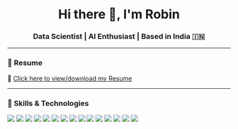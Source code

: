 <!-- robinrajinfo/README.md -->

<h1 align="center">Hi there 👋, I'm Robin</h1>
<h3 align="center">Data Scientist | AI Enthusiast | Based in India 🇮🇳</h3>

---

### 📄 Resume

🔗 [Click here to view/download my Resume](https://storage.rxresu.me/cm9tw36gs28caq9p3553mry7i/resumes/data-scientist-resume-core-0.pdf)

---

### 🚀 Skills & Technologies

<p align="left">
  <img src="https://img.shields.io/badge/Python-3776AB?style=for-the-badge&logo=python&logoColor=white" />
  <img src="https://img.shields.io/badge/MySQL-005C84?style=for-the-badge&logo=mysql&logoColor=white" />
  <img src="https://img.shields.io/badge/MongoDB-4EA94B?style=for-the-badge&logo=mongodb&logoColor=white" />
  <img src="https://img.shields.io/badge/Pandas-150458?style=for-the-badge&logo=pandas&logoColor=white" />
  <img src="https://img.shields.io/badge/Numpy-013243?style=for-the-badge&logo=numpy&logoColor=white" />
  <img src="https://img.shields.io/badge/Matplotlib-ffffff?style=for-the-badge&logo=matplotlib&logoColor=black" />
  <img src="https://img.shields.io/badge/Seaborn-2E8BC0?style=for-the-badge" />
  <img src="https://img.shields.io/badge/Scikit--Learn-F7931E?style=for-the-badge&logo=scikit-learn&logoColor=white" />
  <img src="https://img.shields.io/badge/Keras-D00000?style=for-the-badge&logo=keras&logoColor=white" />
  <img src="https://img.shields.io/badge/TensorFlow-FF6F00?style=for-the-badge&logo=tensorflow&logoColor=white" />
  <img src="https://img.shields.io/badge/PySpark-E34A1F?style=for-the-badge&logo=apachespark&logoColor=white" />
  <img src="https://img.shields.io/badge/Hadoop-66CCFF?style=for-the-badge&logo=apachehadoop&logoColor=black" />
  <img src="https://img.shields.io/badge/Docker-2496ED?style=for-the-badge&logo=docker&logoColor=white" />
  <img src="https://img.shields.io/badge/GitHub_Actions-2088FF?style=for-the-badge&logo=github-actions&logoColor=white" />
  <img src="https://img.shields.io/badge/CI/CD-00C7B7?style=for-the-badge&logo=gitlab&logoColor=white" />
</p>
